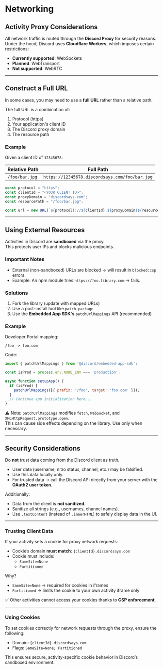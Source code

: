 # Networking

## Activity Proxy Considerations

All network traffic is routed through the **Discord Proxy** for security reasons.  
Under the hood, Discord uses **Cloudflare Workers**, which imposes certain restrictions:  

- **Currently supported**: WebSockets  
- **Planned**: WebTransport  
- **Not supported**: WebRTC  

---

## Construct a Full URL

In some cases, you may need to use a **full URL** rather than a relative path.  

The full URL is a combination of:  
1. Protocol (https)  
2. Your application's client ID  
3. The Discord proxy domain  
4. The resource path  

### Example

Given a client ID of `12345678`:

| Relative Path | Full Path |
|---------------|-----------|
| `/foo/bar.jpg` | `https://12345678.discordsays.com/foo/bar.jpg` |

```javascript
const protocol = "https";
const clientId = "<YOUR CLIENT ID>";
const proxyDomain = "discordsays.com";
const resourcePath = "/foo/bar.jpg";

const url = new URL(`${protocol}://${clientId}.${proxyDomain}${resourcePath}`);
```

---

## Using External Resources

Activities in Discord are **sandboxed** via the proxy.  
This protects user IPs and blocks malicious endpoints.  

### Important Notes
- External (non-sandboxed) URLs are blocked → will result in `blocked:csp` errors.  
- Example: An npm module tries `https://foo.library.com` → fails.  

### Solutions
1. Fork the library (update with mapped URLs)  
2. Use a post-install tool like `patch-package`  
3. Use the **Embedded App SDK's** `patchUrlMappings` API (recommended)  

### Example

Developer Portal mapping:  
```
/foo -> foo.com
```

Code:
```javascript
import { patchUrlMappings } from '@discord/embedded-app-sdk';

const isProd = process.env.NODE_ENV === 'production';

async function setupApp() {
  if (isProd) {
    patchUrlMappings([{ prefix: '/foo', target: 'foo.com' }]);
  }
  // Continue app initialization here...
}
```

⚠️ Note: `patchUrlMappings` modifies `fetch`, `WebSocket`, and `XMLHttpRequest.prototype.open`.  
This can cause side effects depending on the library. Use only when necessary.

---

## Security Considerations

Do **not** trust data coming from the Discord client as truth.  

- User data (username, nitro status, channel, etc.) may be falsified.  
- Use this data locally only.  
- For trusted data → call the Discord API directly from your server with the **OAuth2 user token**.  

Additionally:  
- Data from the client is **not sanitized**.  
- Sanitize all strings (e.g., usernames, channel names).  
- Use `.textContent` (instead of `.innerHTML`) to safely display data in the UI.

---

### Trusting Client Data

If your activity sets a cookie for proxy network requests:  
- Cookie’s domain **must match**: `{clientId}.discordsays.com`  
- Cookie must include:  
  - `SameSite=None`  
  - `Partitioned`  

Why?  
- `SameSite=None` → required for cookies in iframes  
- `Partitioned` → limits the cookie to your own activity iframe only  

✅ Other activities cannot access your cookies thanks to **CSP enforcement**.

---

### Using Cookies

To set cookies correctly for network requests through the proxy, ensure the following:  
- Domain: `{clientId}.discordsays.com`  
- Flags: `SameSite=None; Partitioned`  

This ensures secure, activity-specific cookie behavior in Discord’s sandboxed environment.  
